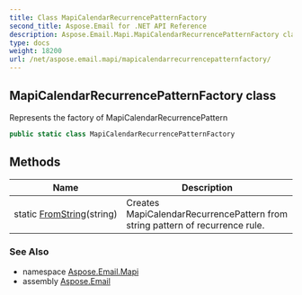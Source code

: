 ```yaml
---
title: Class MapiCalendarRecurrencePatternFactory
second_title: Aspose.Email for .NET API Reference
description: Aspose.Email.Mapi.MapiCalendarRecurrencePatternFactory class. Represents the factory of MapiCalendarRecurrencePattern
type: docs
weight: 18200
url: /net/aspose.email.mapi/mapicalendarrecurrencepatternfactory/
---
```

## MapiCalendarRecurrencePatternFactory class

Represents the factory of MapiCalendarRecurrencePattern

```csharp
public static class MapiCalendarRecurrencePatternFactory
```

## Methods

| Name | Description |
| --- | --- |
| static [FromString](../../aspose.email.mapi/mapicalendarrecurrencepatternfactory/fromstring/)(string) | Creates MapiCalendarRecurrencePattern from string pattern of recurrence rule. |

### See Also

* namespace [Aspose.Email.Mapi](../../aspose.email.mapi/)
* assembly [Aspose.Email](../../)


